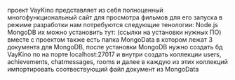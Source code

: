 проект VayKino представляет из себя полноценный многофункциональный сайт для просмотра фильмов
для его запуска в режиме разработки нам потребуются следующие тенологии:
Node.js
MongoDB
их можно установить тут:
(ссылки на установки нужных ПО)
вместе с проектом также есть папка MongoData в котором лежат 3 документа для MongoDB, после установки MongoDB нужно создать бд VayKino по на порте localhost:27017 и внутри создать коллекции users, achievements, chatmessages, rooms и далее в каждую из этих коллекций импортировать соотвествующий файл документ из MongoData

